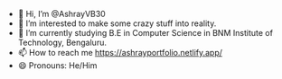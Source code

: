 - 👋 Hi, I’m @AshrayVB30
- 👀 I’m interested to make some crazy stuff into reality.
- 🌱 I’m currently studying B.E in Computer Science in BNM Institute of Technology, Bengaluru.
- 📫 How to reach me https://ashrayportfolio.netlify.app/
- 😄 Pronouns: He/Him

<!---
AshrayVB30/AshrayVB30 is a ✨ special ✨ repository because its `README.md` (this file) appears on your GitHub profile.
You can click the Preview link to take a look at your changes.
--->
